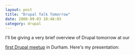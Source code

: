 ```yaml
---
layout: post
title: "Drupal Talk Tomorrow"
date: 2008-09-03 10:48:03
category: drupal
---
```


I'll be giving a very brief overview of Drupal tomorrow at our 

[first Drupal meetup][1] in Durham. Here's my presentation:

 [1]: http://drupal.meetup.com/19/